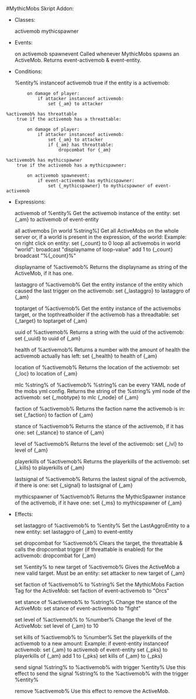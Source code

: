 #MythicMobs Skript Addon:


* Classes:

	activemob
	mythicspawner


* Events:

	on activemob spawnevent
		Called whenever MythicMobs spawns an ActiveMob. Returns event-activemob & event-entity.

* Conditions:

	%entity% instanceof activemob
		true if the entity is a activemob:
```
		on damage of player:
			if attacker instanceof activemob:
				set {_am} to attacker
```			
	
	%activemob% has threattable
		true if the activemob has a threattable:
```
		on damage of player:
			if attacker instanceof activemob:
				set {_am} to attacker
				if {_am} has threattable:
					dropcombat for {_am}
```

	%activemob% has mythicspawner
		true if the activemob has a mythicspawner:
```		
		on activemob spawnevent:
			if event-activemob has mythicspawner:
				set {_mythicspawner} to mythicspawner of event-activemob
```			


* Expressions:

	activemob of %entity%
		Get the activemob instance of the entity: set {_am} to activemob of event-entity
		
	all activemobs [in world %string%]
		Get all ActiveMobs on the whole server or, if a world is present in the expression, of the world:
				Example:
					on right click on entity:
					set {_count} to 0
						loop all activemobs in world "world":
							broadcast "displayname of loop-value"
							add 1 to {_count}
							broadcast "%{_count}%"
							
	displayname of %activemob%
		Returns the displayname as string of the ActiveMob, if it has one.
		
	lastaggro of %activemob%
		Get the entity instance of the entity which caused the last trigger on the activemob: set {_lastaggro} to lastaggro of {_am}
		
	toptarget of %activemob%
		Get the entity instance of the activemobs target, or the topthreatholder if the activemob has a threadtable: set {_target} to toptarget of {_am}
		
	uuid of %activemob%
		Returns a string with the uuid of the activemob: set {_uuid} to uuid of {_am}
		
	health of %activemob%
		Returns a number with the amount of health the activemob actually has left: set {_health} to health of {_am}
		
	location of %activemob%
		Returns the location of the activemob: set {_loc} to location of {_am}
		
	mlc %string% of %activemob%
		%string% can be every YAML node of the mobs yml config. Returns the string of the %string% yml node of the activemob: set {_mobtype} to mlc {_node} of {_am}
		
	faction of %activemob%
		Returns the faction name the activemob is in: set {_faction} to faction of {_am}

	stance of %activemob%
		Returns the stance of the activemob, if it has one: set {_stance} to stance of {_am}
		
	level of %activemob%
		Returns the level of the activemob: set {_lvl} to level of {_am}
	
	playerkills of %activemob%
		Returns the playerkills of the activemob: set {_kills} to playerkills of {_am}
	
	lastsignal of %activemob%
		Returns the lastest signal of the activemob, if there is one: set {_signal} to lastsignal of {_am}
		
	mythicspawner of %activemob%
		Returns the MythicSpawner instance of the activemob, if it have one: set {_ms} to mythicspawner of {_am}


* Effects:

	set lastaggro of %activemob% to %entity%
		Set the LastAggroEntity to a new entity: set lastaggro of {_am} to event-entity

	set dropcombat for %activemob%
		Clears the target, the threattable & calls the dropcombat trigger (if threattable is enabled) for the activemob: dropcombat for {_am}
		
	set %entity% to new target of %activemob%
		Gives the ActiveMob a new valid target. Must be an entity: set attacker to new target of {_am}
		
	set faction of %activemob% to %string%
		Set the MythicMobs Faction Tag for the ActiveMob: set faction of event-activemob to "Orcs"
		
	set stance of %activemob% to %string%
		Change the stance of the ActiveMob: set stance of event-activemob to "fight"
		
	set level of %activemob% to %number%
		Change the level of the ActiveMob: set level of {_am} to 10
	
	set kills of %activemob% to %number%
		Set the playerkills of the activemob to a new amount:
					Example:
						if event-entity instanceof activemob:
							set {_am} to activemob of event-entity
							set {_pks} to playerkills of {_am}
							add 1 to {_pks}
							set kills of {_am} to {_pks}

	send signal %string% to %activemob% with trigger %entity%
		Use this effect to send the signal %string% to the %activemob% with the trigger %entity%
		
	remove %activemob%
		Use this effect to remove the ActiveMob.

